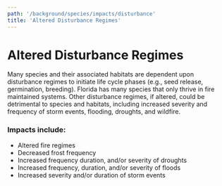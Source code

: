 ```yaml
---
path: '/background/species/impacts/disturbance'
title: 'Altered Disturbance Regimes'
---
```


# Altered Disturbance Regimes

Many species and their associated habitats are dependent upon disturbance regimes to initiate life cycle phases (e.g., seed release, germination, breeding). Florida has many species that only thrive in fire maintained systems. Other disturbance regimes, if altered, could be detrimental to species and habitats, including increased severity and frequency of storm events, flooding, droughts, and wildfire.

### Impacts include:

- Altered fire regimes
- Decreased frost frequency
- Increased frequency duration, and/or severity of droughts
- Increased frequency, duration, and/or severity of floods
- Increased severity and/or duration of storm events
